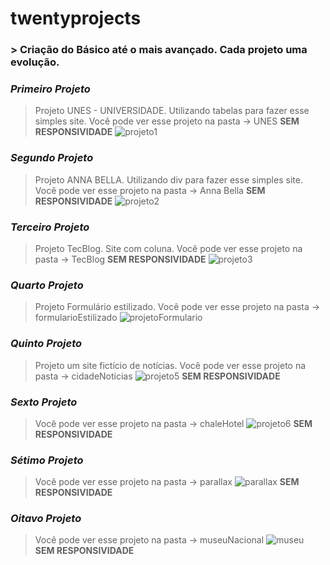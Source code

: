 # twentyprojects
### > **Criação do Básico até o mais avançado. Cada projeto uma evolução.**

### *Primeiro Projeto*
> Projeto UNES - UNIVERSIDADE. Utilizando tabelas para fazer esse simples site.
> Você pode ver esse projeto na pasta -> UNES
**SEM RESPONSIVIDADE**
![projeto1](https://user-images.githubusercontent.com/52210721/70951378-fd214300-2041-11ea-8847-cb21b697edf0.png)

### *Segundo Projeto*
> Projeto ANNA BELLA. Utilizando div para fazer esse simples site.
> Você pode ver esse projeto na pasta -> Anna Bella
**SEM RESPONSIVIDADE**
![projeto2](https://user-images.githubusercontent.com/52210721/70951365-f98dbc00-2041-11ea-8d33-a0bb2be554bc.png)

### *Terceiro Projeto*
> Projeto TecBlog. Site com coluna.
> Você pode ver esse projeto na pasta -> TecBlog
**SEM RESPONSIVIDADE**
![projeto3](https://user-images.githubusercontent.com/52210721/70951359-f692cb80-2041-11ea-9355-84085c4804e1.png)

### *Quarto Projeto*
> Projeto Formulário estilizado.
> Você pode ver esse projeto na pasta -> formularioEstilizado
![projetoFormulario](https://user-images.githubusercontent.com/52210721/71018961-3b694180-20d8-11ea-9c08-0b367e8e51f3.png)

### *Quinto Projeto*
> Projeto um site fictício de notícias.
> Você pode ver esse projeto na pasta -> cidadeNoticias
![projeto5](https://user-images.githubusercontent.com/52210721/71139112-064e1380-21ec-11ea-8f58-d9f6feb3effc.png)
**SEM RESPONSIVIDADE**

### *Sexto Projeto*
> Você pode ver esse projeto na pasta -> chaleHotel
![projeto6](https://user-images.githubusercontent.com/52210721/71365683-8377e080-257e-11ea-9313-9cada7d64cec.png)
**SEM RESPONSIVIDADE**


### *Sétimo Projeto*
> Você pode ver esse projeto na pasta -> parallax
![parallax](https://user-images.githubusercontent.com/52210721/71487640-55530480-27fb-11ea-9343-a056787e7bdd.PNG)
**SEM RESPONSIVIDADE**

### *Oitavo Projeto*
> Você pode ver esse projeto na pasta -> museuNacional
![museu](https://user-images.githubusercontent.com/52210721/71487735-af53ca00-27fb-11ea-9a7e-812a6c4ea1f8.png)
**SEM RESPONSIVIDADE**

